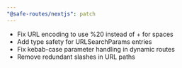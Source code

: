 ```yaml
---
"@safe-routes/nextjs": patch
---
```


- Fix URL encoding to use %20 instead of + for spaces
- Add type safety for URLSearchParams entries
- Fix kebab-case parameter handling in dynamic routes
- Remove redundant slashes in URL paths
